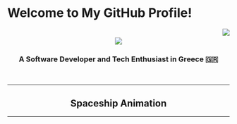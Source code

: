 # Welcome to My GitHub Profile!

<img align="right" src="https://visitor-badge.laobi.icu/badge?page_id=Alexis-Dim.Alexis-Dim" />

<h1 align="center">
    <img src="https://readme-typing-svg.herokuapp.com/?font=Righteous&size=35&center=true&vCenter=true&width=500&height=70&duration=4000&lines=Hello+👋+I'm+Alex+!;" />
</h1>

<h3 align="center">A Software Developer and Tech Enthusiast in Greece 🇬🇷</h3>

<br/>
<hr/>

<div align="center">

## Spaceship Animation

</div>

<hr/>

<!---
Alexis-Dim/Alexis-Dim is a ✨ special ✨ repository because its `README.md` (this file) appears on your GitHub profile.
You can click the Preview link to take a look at your changes.
--->
